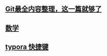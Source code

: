 ## [Git最全内容整理，这一篇就够了](https://blog.51cto.com/u_15739596/6220325)
## [数学](https://github.com/letianpai5/daily_life/tree/main/math)
## [typora 快捷键](https://blog.51cto.com/runixcn/4556024)


